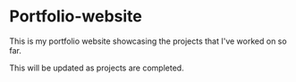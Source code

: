# Portfolio-website
This is my portfolio website showcasing the projects that I've worked on so far. 

This will be updated as projects are completed.
